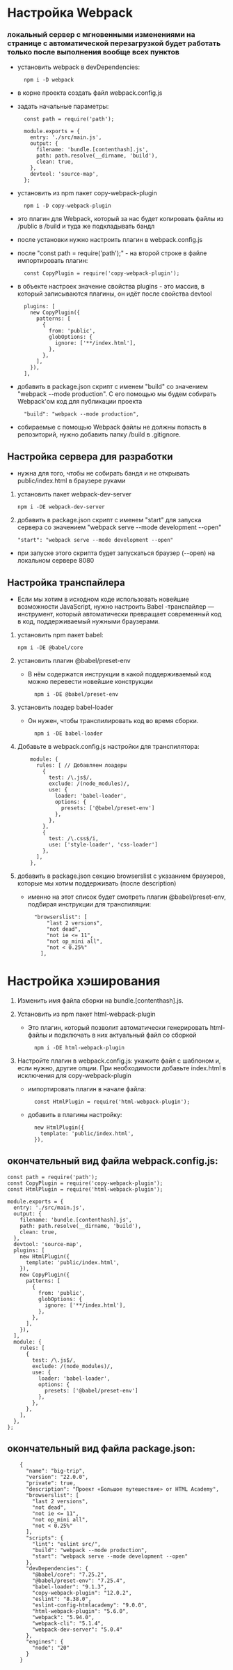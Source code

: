 # Настройка Webpack

### локальный сервер с мгновенными изменениями на странице с автоматической перезагрузкой будет работать только после выполнения вообще всех пунктов

- установить webpack в devDependencies:

        npm i -D webpack

- в корне проекта создать файл webpack.config.js
- задать начальные параметры:

        const path = require('path');

        module.exports = {
          entry: './src/main.js',
          output: {
            filename: 'bundle.[contenthash].js',
            path: path.resolve(__dirname, 'build'),
            clean: true,
          },
          devtool: 'source-map',
        };

- установить из npm пакет copy-webpack-plugin

        npm i -D copy-webpack-plugin

- это плагин для Webpack, который за нас будет копировать файлы из /public в /build и туда же подкладывать бандл
- после установки нужно настроить плагин в webpack.config.js
- после "const path = require('path');" - на второй строке в файле импортировать плагин:

        const CopyPlugin = require('copy-webpack-plugin');

- в объекте настроек значение свойства plugins - это массив, в который записываются плагины, он идёт после свойства devtool

        plugins: [
          new CopyPlugin({
            patterns: [
              {
                from: 'public',
                globOptions: {
                  ignore: ['**/index.html'],
                },
              },
            ],
          }),
        ],

- добавить в package.json скрипт с именем "build" со значением "webpack --mode production". С его помощью мы будем собирать Webpack'ом код для публикации проекта

        "build": "webpack --mode production",

- собираемые с помощью Webpack файлы не должны попасть в репозиторий, нужно добавить папку /build в .gitignore.

## Настройка сервера для разработки

- нужна для того, чтобы не собирать бандл и не открывать public/index.html в браузере руками

1.  установить пакет webpack-dev-server

        npm i -DE webpack-dev-server

2.  добавить в package.json скрипт с именем "start" для запуска сервера со значением "webpack serve --mode development --open"

        "start": "webpack serve --mode development --open"

- при запуске этого скрипта будет запускаться браузер (--open) на локальном сервере 8080

## Настройка транспайлера

- Если мы хотим в исходном коде использовать новейшие возможности JavaScript, нужно настроить Babel -транспайлер — инструмент, который автоматически превращает современный код в код, поддерживаемый нужными браузерами.

1.  установить npm пакет babel:

        npm i -DE @babel/core

2.  установить плагин @babel/preset-env

    - В нём содержатся инструкции в какой поддерживаемый код можно перевести новейшие конструкции

            npm i -DE @babel/preset-env

3.  установить лоадер babel-loader

    - Он нужен, чтобы транспилировать код во время сборки.

            npm i -DE babel-loader

4.  Добавьте в webpack.config.js настройки для транспилятора:

            module: {
              rules: [ // Добавляем лоадеры
                {
                  test: /\.js$/,
                  exclude: /(node_modules)/,
                  use: {
                    loader: 'babel-loader',
                    options: {
                      presets: ['@babel/preset-env']
                    },
                  },
                },
                {
                  test: /\.css$/i,
                  use: ['style-loader', 'css-loader']
                },
              ],
            },

5.  добавить в package.json секцию browserslist с указанием браузеров, которые мы хотим поддерживать (после description)

    - именно на этот список будет смотреть плагин @babel/preset-env, подбирая инструкции для транспиляции:

            "browserslist": [
                "last 2 versions",
                "not dead",
                "not ie <= 11",
                "not op_mini all",
                "not < 0.25%"
              ],

# Настройка хэширования

1.  Изменить имя файла сборки на bundle.[contenthash].js.

2.  Установить из npm пакет html-webpack-plugin

    - Это плагин, который позволит автоматически генерировать html-файлы и подключать в них актуальный файл со сборкой

            npm i -DE html-webpack-plugin

3.  Настройте плагин в webpack.config.js: укажите файл с шаблоном и, если нужно, другие опции. При необходимости добавьте index.html в исключения для copy-webpack-plugin

    - импортировать плагин в начале файла:

            const HtmlPlugin = require('html-webpack-plugin');

    - добавить в плагины настройку:

            new HtmlPlugin({
              template: 'public/index.html',
            }),


## окончательный вид файла webpack.config.js:

    const path = require('path');
    const CopyPlugin = require('copy-webpack-plugin');
    const HtmlPlugin = require('html-webpack-plugin');

    module.exports = {
      entry: './src/main.js',
      output: {
        filename: 'bundle.[contenthash].js',
        path: path.resolve(__dirname, 'build'),
        clean: true,
      },
      devtool: 'source-map',
      plugins: [
        new HtmlPlugin({
          template: 'public/index.html',
        }),
        new CopyPlugin({
          patterns: [
            {
              from: 'public',
              globOptions: {
                ignore: ['**/index.html'],
              },
            },
          ],
        }),
      ],
      module: {
        rules: [
          {
            test: /\.js$/,
            exclude: /(node_modules)/,
            use: {
              loader: 'babel-loader',
              options: {
                presets: ['@babel/preset-env']
              },
            },
          },
        ],
      },
    };


## окончательный вид файла package.json:

        {
          "name": "big-trip",
          "version": "22.0.0",
          "private": true,
          "description": "Проект «Большое путешествие» от HTML Academy",
          "browserslist": [
            "last 2 versions",
            "not dead",
            "not ie <= 11",
            "not op_mini all",
            "not < 0.25%"
          ],
          "scripts": {
            "lint": "eslint src/",
            "build": "webpack --mode production",
            "start": "webpack serve --mode development --open"
          },
          "devDependencies": {
            "@babel/core": "7.25.2",
            "@babel/preset-env": "7.25.4",
            "babel-loader": "9.1.3",
            "copy-webpack-plugin": "12.0.2",
            "eslint": "8.38.0",
            "eslint-config-htmlacademy": "9.0.0",
            "html-webpack-plugin": "5.6.0",
            "webpack": "5.94.0",
            "webpack-cli": "5.1.4",
            "webpack-dev-server": "5.0.4"
          },
          "engines": {
            "node": "20"
          }
        }